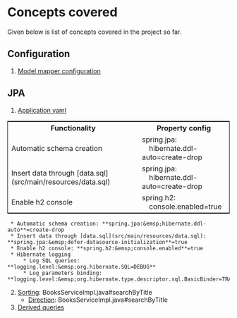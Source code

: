# Concepts covered
Given below is list of concepts covered in the project so far.

## Configuration
1. [Model mapper configuration](src/main/java/venkat/springboot/simple/jpademo/config/AppConfig.java)

## JPA
1. [Application yaml](src/main/resources/application.yaml)
<table style="border: 1px solid black;">
    <tr>
        <th>Functionality</th>
        <th>Property config</th>
    </tr>
    <tr>
        <td>Automatic schema creation</td>
        <td>spring.jpa:<br />&emsp;hibernate.ddl-auto=create-drop</td>
    </tr>
    <tr>
        <td>Insert data through [data.sql](src/main/resources/data.sql)</td>
        <td>spring.jpa:<br />&emsp;hibernate.ddl-auto=create-drop</td>
    </tr>
    <tr>
        <td>Enable h2 console</td>
        <td>spring.h2:<br />&emsp;console.enabled=true</td>
    </tr>
</table>



     * Automatic schema creation: **spring.jpa:&emsp;hibernate.ddl-auto**=create-drop
     * Insert data through [data.sql](src/main/resources/data.sql): **spring.jpa:&emsp;defer-datasource-initialization**=true
     * Enable h2 console: **spring.h2:&emsp;console.enabled**=true
     * Hibernate logging
         * Log SQL queries: **logging.level:&emsp;org.hibernate.SQL=DEBUG**
         * Log parameters binding: **logging.level:&emsp;org.hibernate.type.descriptor.sql.BasicBinder=TRACE**

2. [Sorting](src/main/java/venkat/springboot/simple/jpademo/book/services/BooksServiceImpl.java#searchByTitle): BooksServiceImpl.java#searchByTitle
     * [Direction](src/main/java/venkat/springboot/simple/jpademo/book/services/BooksServiceImpl.java#searchByTitle): BooksServiceImpl.java#searchByTitle
3. [Derived queries](src/main/java/venkat/springboot/simple/jpademo/book/repos/BooksRepository.java)